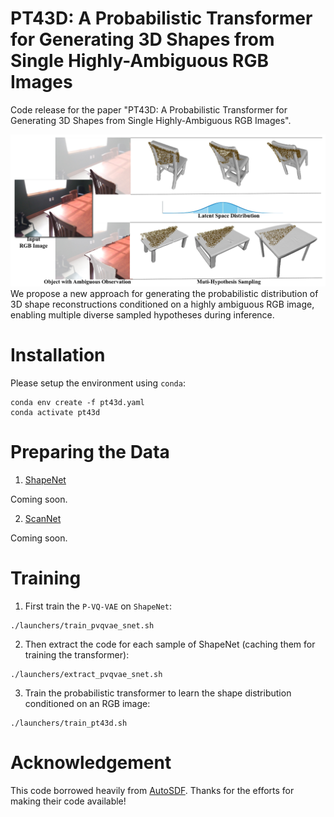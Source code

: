 # PT43D: A Probabilistic Transformer for Generating 3D Shapes from Single Highly-Ambiguous RGB Images

Code release for the paper "PT43D: A Probabilistic Transformer for Generating 3D Shapes from Single Highly-Ambiguous RGB Images".

![1-teaser-v3-out-1](docs/teaser.png)
We propose a new approach for generating the probabilistic distribution of 3D shape reconstructions conditioned on a highly ambiguous RGB image, enabling multiple diverse sampled hypotheses during inference.

# Installation
Please setup the environment using `conda`:

```
conda env create -f pt43d.yaml
conda activate pt43d
```

# Preparing the Data
1. [ShapeNet](https://www.shapenet.org)

Coming soon.

2. [ScanNet](http://www.scan-net.org/)

Coming soon.

# Training
1. First train the `P-VQ-VAE` on `ShapeNet`:
```
./launchers/train_pvqvae_snet.sh
```

2. Then extract the code for each sample of ShapeNet (caching them for training the transformer):
```
./launchers/extract_pvqvae_snet.sh
```

3. Train the probabilistic transformer to learn the shape distribution conditioned on an RGB image:
```
./launchers/train_pt43d.sh
```

# Acknowledgement
This code borrowed heavily from [AutoSDF](https://github.com/yccyenchicheng/AutoSDF). Thanks for the efforts for making their code available!
